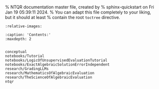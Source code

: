 % NTQR documentation master file, created by
% sphinx-quickstart on Fri Jan 19 05:39:11 2024.
% You can adapt this file completely to your liking, but it should at least
% contain the root `toctree` directive.

```{include} ../../README.md
:relative-images:
```

```{toctree}
:caption: 'Contents:'
:maxdepth: 2


conceptual
notebooks/Tutorial
notebooks/LogicOfUnsupervisedEvaluationTutorial
notebooks/ExactAlgebraicSolutionErrorIndependent
research/GradingLLMs
research/MathematicsOfAlgebraicEvaluation
research/TheScienceOfAlgebraicEvaluation
ntqr
```

